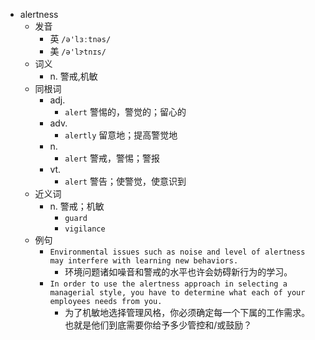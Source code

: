 - alertness
  - 发音
    - 英 `/ə'lɜːtnəs/`
    - 美 `/ə'lɝtnɪs/`
  - 词义
    - n. 警戒,机敏
  - 同根词
    - adj.
      - `alert` 警惕的，警觉的；留心的
    - adv.
      - `alertly` 留意地；提高警觉地
    - n.
      - `alert` 警戒，警惕；警报
    - vt.
      - `alert` 警告；使警觉，使意识到
  - 近义词
    - n. 警戒；机敏
      - `guard`
      - `vigilance`
  - 例句
    - `Environmental issues such as noise and level of alertness may interfere with learning new behaviors.`
      - 环境问题诸如噪音和警戒的水平也许会妨碍新行为的学习。
    - `In order to use the alertness approach in selecting a managerial style, you have to determine what each of your employees needs from you.`
      - 为了机敏地选择管理风格，你必须确定每一个下属的工作需求。 也就是他们到底需要你给予多少管控和/或鼓励？

